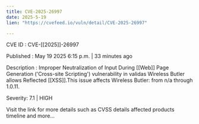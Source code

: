 ```yaml
---
title: CVE-2025-26997
date: 2025-5-19
lien: "https://cvefeed.io/vuln/detail/CVE-2025-26997"

---
```


CVE ID : CVE-[[2025]]-26997

Published :  May 19
2025
6:15 p.m. | 33 minutes ago

Description : Improper Neutralization of Input During [[Web]] Page Generation ('Cross-site Scripting') vulnerability in validas Wireless Butler allows Reflected [[XSS]].This issue affects Wireless Butler: from n/a through 1.0.11.

Severity: 7.1 | HIGH

Visit the link for more details
such as CVSS details
affected products
timeline
and more...
